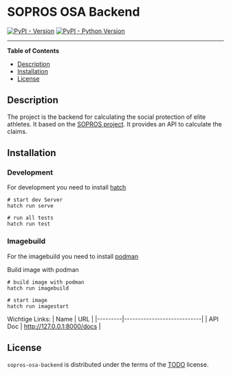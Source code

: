 # SOPROS OSA Backend

[![PyPI - Version](https://img.shields.io/pypi/v/sopros-osa-backend.svg)](https://pypi.org/project/sopros-osa-backend)
[![PyPI - Python Version](https://img.shields.io/pypi/pyversions/sopros-osa-backend.svg)](https://pypi.org/project/sopros-osa-backend)

---

**Table of Contents**

- [Description](#description)
- [Installation](#installation)
- [License](#license)

## Description

The project is the backend for calculating the social protection of elite athletes.
It based on the [SOPROS project](https://www.dshs-koeln.de/en/institute-of-european-sport-development-and-leisure-studies/research-projects/ongoing-projects/sopros/).
It provides an API to calculate the claims.

## Installation

### Development

For development you need to install [hatch](https://hatch.pypa.io/latest/install/)

```console
# start dev Server
hatch run serve

# run all tests
hatch run test
```

### Imagebuild

For the imagebuild you need to install [podman](https://podman.io/docs/installation)

Build image with podman

```console
# build image with podman
hatch run imagebuild

# start image
hatch run imagestart
```

Wichtige Links:
| Name | URL |
|---------|----------------------------|
| API Doc | http://127.0.0.1:8000/docs |

## License

`sopros-osa-backend` is distributed under the terms of the [TODO](LICENSE.md) license.
